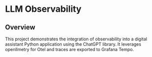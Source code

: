# LLM Observability

## Overview

This project demonstrates the integration of observability into a digital assistant Python application using the ChatGPT library. It leverages openllmetry for Otel and traces are exported to Grafana Tempo.


